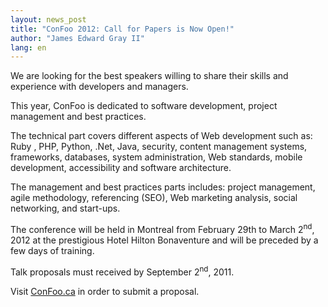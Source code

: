 ```yaml
---
layout: news_post
title: "ConFoo 2012: Call for Papers is Now Open!"
author: "James Edward Gray II"
lang: en
---
```


We are looking for the best speakers willing to share their skills and
experience with developers and managers.

This year, ConFoo is dedicated to software development, project
management and best practices.

The technical part covers different aspects of Web development such as:
Ruby , PHP, Python, .Net, Java, security, content management systems,
frameworks, databases, system administration, Web standards, mobile
development, accessibility and software architecture.

The management and best practices parts includes: project management,
agile methodology, referencing (SEO), Web marketing analysis, social
networking, and start-ups.

The conference will be held in Montreal from February 29th to March
2<sup>nd</sup>, 2012 at the prestigious Hotel Hilton Bonaventure and
will be preceded by a few days of training.

Talk proposals must received by September 2<sup>nd</sup>, 2011.

Visit [ConFoo.ca][1] in order to submit a proposal.



[1]: http://confoo.ca/
